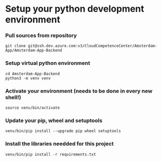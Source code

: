 # Setup your python development environment

### Pull sources from repository 
    git clone git@ssh.dev.azure.com:v3/CloudCompetenceCenter/Amsterdam-App/Amsterdam-App-Backend
 
### Setup virtual python environment
    cd Amsterdam-App-Backend
    python3 -m venv venv
 
### Activate your environment (needs to be done in every new shell!)
    source venv/bin/activate
 
### Update your pip, wheel and setuptools
    venv/bin/pip install --upgrade pip wheel setuptools
 
### Install the libraries needded for this project
    venv/bin/pip install -r requirements.txt 

